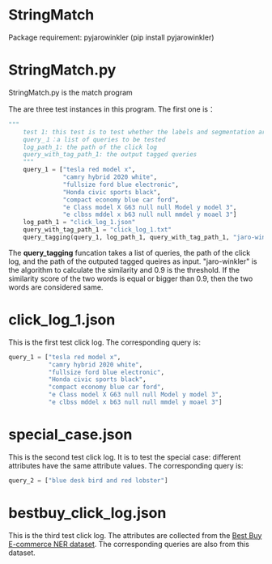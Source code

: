 # StringMatch
Package requirement: pyjarowinkler (pip install pyjarowinkler)

# StringMatch.py
StringMatch.py is the match program

The are three test instances in this program. The first one is：

```python
"""
    test 1: this test is to test whether the labels and segmentation are right or not
    query_１：a list of queries to be tested
    log_path_1: the path of the click log
    query_with_tag_path_1: the output tagged queries
    """
    query_1 = ["tesla red model x",
               "camry hybrid 2020 white",
               "fullsize ford blue electronic",
               "Honda civic sports black",
               "compact economy blue car ford",
               "e Class model X G63 null null Model y model 3",
               "e clbss mddel x b63 null null mmdel y moael 3"]
    log_path_1 = "click_log_1.json"
    query_with_tag_path_1 = "click_log_1.txt"
    query_tagging(query_1, log_path_1, query_with_tag_path_1, "jaro-winkler", 0.9)
```
The **query_tagging** funcation takes a list of queries, the path of the click log, and the path of the outputed tagged queires as input. "jaro-winkler" is the algorithm to calculate the similarity and 0.9 is the threshold. If the similarity score of the two words is equal or bigger than 0.9, then the two words are considered same.

# click_log_1.json
This is the first test click log. The corresponding query is:
```python
query_1 = ["tesla red model x",
           "camry hybrid 2020 white",
           "fullsize ford blue electronic",
           "Honda civic sports black",
           "compact economy blue car ford",
           "e Class model X G63 null null Model y model 3",
           "e clbss mddel x b63 null null mmdel y moael 3"]
```
# special_case.json
This is the second test click log. It is to test the special case: different attributes have the same attribute values. The corresponding query is:
```python
query_2 = ["blue desk bird and red lobster"]
```
# bestbuy_click_log.json
This is the third test click log. The attributes are collected from the [Best Buy E-commerce NER dataset](https://dataturks.com/projects/Mohan/Best%20Buy%20E-commerce%20NER%20dataset). The corresponding queries are also from this dataset.
